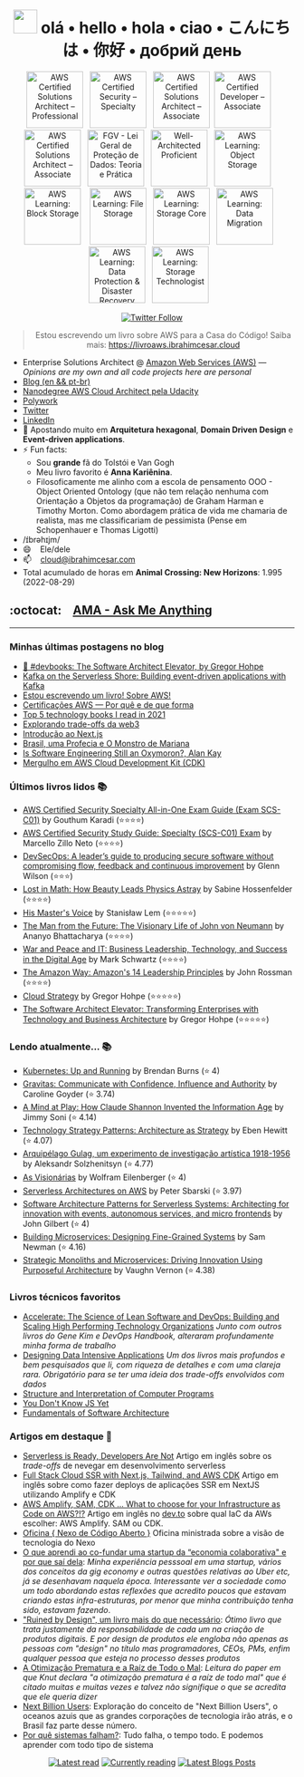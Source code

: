 <div align="center">
    
 # <img src="https://raw.githubusercontent.com/MartinHeinz/MartinHeinz/master/wave.gif" width="42"> olá • hello • hola • ciao • こんにちは • 你好 • добрий день

</div>

<p align="center">
<a href="https://www.credly.com/badges/d01a5f09-39af-4848-91e4-fd93c379429b/public_url" target="_blank" title="Badge AWS Certified Solutions Architect – Professional" alt="AWS Certified Solutions Architect – Professional"><img src="https://user-images.githubusercontent.com/509054/163974327-950cf4d2-2f66-4a3c-b0de-2d043e97da98.png" alt="AWS Certified Solutions Architect – Professional" width="100px"  style="max-width:100px;"></a>&nbsp; &nbsp;<a href="https://www.credly.com/badges/f4fedbbf-cbec-4d39-a720-c7ca55d39032/public_url" target="_blank" title="Badge AWS Certified Security – Specialty" alt="AWS Certified Security – Specialty"><img src="https://user-images.githubusercontent.com/509054/195915470-c99aa7c9-9e5e-48e4-8e48-f7a76be042ae.png" alt="AWS Certified Security – Specialty" width="100px"  style="max-width:100px;"></a>&nbsp; &nbsp;<a href="https://www.credly.com/badges/1bdb457f-b469-43c3-9e0e-24b221f12794/public_url" target="_blank" title="Badge AWS Certified Solutions Architect – Associate" alt="AWS Certified Solutions Architect – Associate"><img src="https://user-images.githubusercontent.com/509054/163974636-84a0a90b-0290-443e-8682-309af7e8b17a.png" alt="AWS Certified Solutions Architect – Associate" width="100px"  style="max-width:100px;"></a>&nbsp;&nbsp;<a href="https://www.credly.com/badges/1bdb457f-b469-43c3-9e0e-24b221f12794/public_url" target="_blank" title="Badge AWS Certified Solutions Architect – Associate" alt="AWS Certified Developer – Associate"><img src="https://user-images.githubusercontent.com/509054/187105674-b59dadfa-f5a9-44ff-a4ca-82cb33418617.png" alt="AWS Certified Developer – Associate" width="100px"  style="max-width:100px;"></a>&nbsp; &nbsp;<a href="https://www.credly.com/badges/d1ddf3d6-95af-4246-9bb9-7e50e0530c11/public_url" target="_blank" title="Badge AWS Certified Cloud Practitioner" alt="AWS Certified Cloud Practitioner"><img src="https://user-images.githubusercontent.com/509054/163974726-600afdfa-d161-4013-824d-20e168dc5efc.png" alt="AWS Certified Solutions Architect – Associate" width="100px"  style="max-width:100px;"></a>&nbsp; &nbsp;<a href="https://brasilopenbadge.com.br/pages/badge/418bf1ce1437adeeb5d0352fcd92b1d2" target="_blank" alt="FGV - Lei Geral de Proteção de Dados: Teoria e Prática" title="FGV - Lei Geral de Proteção de Dados: Teoria e Prática"><img src="https://user-images.githubusercontent.com/509054/160395543-08341577-49cf-4b87-a687-1a42b3b42230.png" alt="FGV - Lei Geral de Proteção de Dados: Teoria e Prática" width="100px"  style="max-width:100px;"></a>&nbsp; &nbsp;<a href="https://www.credly.com/badges/8cd60a1b-b130-43b1-8cf4-442573171da6/public_url" target="_blank" title="Well-Architected Proficient" alt="Well-Architected Proficient"><img src="https://user-images.githubusercontent.com/509054/185424004-6d65981d-ce54-4d7f-8129-f2d452a20e8e.png" alt="Well-Architected Proficient" width="100px"  style="max-width:100px;"/></a>&nbsp; &nbsp;<a href="https://www.credly.com/badges/0749796b-4755-4339-a137-a47ce24ea124/public_url" target="_blank" title="AWS Learning: Object Storage"><img src="https://user-images.githubusercontent.com/509054/185424361-c4486196-fdb2-447d-b512-650821451eee.png" alt="AWS Learning: Object Storage" width="100px"  style="max-width:100px;"/></a>
 &nbsp; &nbsp;<a href="https://www.credly.com/badges/318f48d9-a9f8-49bf-a6b9-e9a6f2615ec8" target="_blank" title="AWS Learning: Block Storage"><img src="https://user-images.githubusercontent.com/509054/185424687-8ef984e6-8446-42a6-be66-00f7ed77fe3a.png" alt="AWS Learning: Block Storage" width="100px"  style="max-width:100px;"/></a> &nbsp; &nbsp;<a href="https://www.credly.com/badges/fea13229-534c-4822-b2be-c593646cc3d4" target="_blank" title="AWS Learning: File Storage"><img src="https://user-images.githubusercontent.com/509054/185421746-b9eb2b2b-04a6-4e01-a821-bf95f4bac108.png" alt="AWS Learning: File Storage" width="100px"  style="max-width:100px;"/></a>&nbsp; &nbsp;<a href="https://www.credly.com/badges/36bfeb46-c3b4-47d1-b290-8a12fe9af94f" target="_blank" title="AWS Learning: Storage Core"><img src="https://user-images.githubusercontent.com/509054/185421899-34a5b42d-92ee-4f1c-9414-3f555a5d9bae.png" alt="AWS Learning: Storage Core" width="100px"  style="max-width:100px;"/></a>&nbsp; &nbsp;<a href="https://www.credly.com/badges/bc710c2b-3e2e-4653-9daa-24f83afd20f3" target="_blank" title="AWS Learning: Data Migration"><img src="https://user-images.githubusercontent.com/509054/185422706-5e67adcb-ebef-4cab-b81f-b3410a528589.png" alt="AWS Learning: Data Migration" width="100px"  style="max-width:100px;"/></a>&nbsp; &nbsp;<a href="https://www.credly.com/badges/a460283e-2640-4076-af60-9aa2969b4b33" target="_blank" title="AWS Learning: Data Protection & Disaster Recovery"><img src="https://user-images.githubusercontent.com/509054/185423144-958582b7-529e-41dd-bfe2-1109daa0b48e.png" alt="AWS Learning: Data Protection & Disaster Recovery" width="100px"  style="max-width:100px;"/></a>&nbsp; &nbsp;<a href="https://www.credly.com/badges/41622b3b-defc-4ee0-89a1-ce09ec30c8a5" target="_blank" title="AWS Learning: Storage Technologist"><img src="https://user-images.githubusercontent.com/509054/185421996-4bcd2342-e28f-410d-be0e-d363c7e12c56.png" alt="AWS Learning: Storage Technologist" width="100px"  style="max-width:100px;"/></a>&nbsp; &nbsp;</p>
    
<div align="center">

[![Twitter Follow](https://img.shields.io/twitter/follow/ibrahimcesar?label=People%20following%20me%20on%20Twitter&style=social)](https://twitter.com/intent/follow?screen_name=ibrahimcesar)
    
 </div>

<div align="center">
    
   > Estou escrevendo um livro sobre AWS para a Casa do Código! Saiba mais: <a href="https://livroaws.ibrahimcesar.cloud">https://livroaws.ibrahimcesar.cloud</a>
    
    
</div>


- Enterprise Solutions Architect @ [Amazon Web Services (AWS)](https://aws.amazon.com/) — _Opinions are my own and all code projects here are personal_
- [Blog (en && pt-br)](https://ibrahimcesar.cloud)
- [Nanodegree AWS Cloud Architect pela Udacity](https://graduation.udacity.com/confirm/UDRWJKSP)
- [Polywork](https://www.polywork.com/ibrahimcesar)
- [Twitter](https://www.twitter.com/ibrahimcesar/)
- [LinkedIn](https://www.linkedin.com/in/ibrahimcesar/)
- 🌱 Apostando muito em **Arquitetura hexagonal**, **Domain Driven Design** e **Event-driven applications**.
- ⚡ Fun facts: 
    - Sou **grande** fã do Tolstói e Van Gogh
    - Meu livro favorito é **Anna Kariênina**.
    - Filosoficamente me alinho com a escola de pensamento OOO - Object Oriented Ontology (que não tem relação nenhuma com Orientação a Objetos da programação) de Graham Harman e Timothy Morton. Como abordagem prática de vida me chamaria de realista, mas me classificariam de pessimista (Pense em Schopenhauer e Thomas Ligotti)
- /ɪ́brəhɪjm/
- 😄  &nbsp;&nbsp; Ele/dele
- 📫  &nbsp;&nbsp; cloud@ibrahimcesar.com
- Total acumulado de horas em **Animal Crossing: New Horizons**: 1.995 (2022-08-29)

## :octocat: &nbsp;&nbsp; [AMA - Ask Me Anything](https://github.com/ibrahimcesar/ibrahimcesar/discussions/categories/ama-ask-me-anything)

---

### Minhas últimas postagens no blog

<!-- POSTS_LIST:START -->
- [📘 #devbooks:  The Software Architect Elevator, by Gregor Hohpe](https://ibrahimcesar.cloud/blog/the-software-elevator-redefining-the-architect-role-in-the-digital-enterprise-gregor-hohpe/)
- [Kafka on the Serverless Shore: Building event-driven applications with Kafka](https://ibrahimcesar.cloud/blog/kafka-on-the-serverless-shore/)
- [Estou escrevendo um livro! Sobre AWS!](https://ibrahimcesar.cloud/blog/livro-aws/)
- [Certificações AWS — Por quê e de que forma](https://ibrahimcesar.cloud/blog/certificacoes/)
- [Top 5 technology books I read in 2021](https://ibrahimcesar.cloud/blog/top5-technology-books-2021/)
- [Explorando trade-offs da web3](https://ibrahimcesar.cloud/blog/trade-offs-da-web3-criptomoedas-blockchains-DAOs/)
- [Introdução ao Next.js](https://ibrahimcesar.cloud/blog/introducao-nextjs-ssr-isr-ssg-javascript-react-framework/)
- [Brasil, uma Profecia e O Monstro de Mariana](https://ibrahimcesar.cloud/blog/brasil-uma-profecia-o-monstro-de-mariana-ficcao-ibrahim-cesar/)
- [Is Software Engineering Still an Oxymoron?, Alan Kay](https://ibrahimcesar.cloud/blog/is-software-engineering-still-an-oxymoron-alan-kay/)
- [Mergulho em AWS Cloud Development Kit &lpar;CDK&rpar;](https://ibrahimcesar.cloud/blog/mergulho-cdk-2021/)
<!-- POSTS_LIST:END -->

### Últimos livros lidos 📚

<!-- READ_LIST:START -->
- [AWS Certified Security Specialty All-in-One Exam Guide (Exam SCS-C01)](https://www.goodreads.com/review/show/4993392360?utm_medium=api&utm_source=rss) by Gouthum Karadi (⭐⭐⭐⭐)
- [AWS Certified Security Study Guide: Specialty (SCS-C01) Exam](https://www.goodreads.com/review/show/4964357343?utm_medium=api&utm_source=rss) by Marcello Zillo Neto (⭐⭐⭐⭐)
- [DevSecOps: A leader’s guide to producing secure software without compromising flow, feedback and continuous improvement](https://www.goodreads.com/review/show/4846065635?utm_medium=api&utm_source=rss) by Glenn Wilson (⭐⭐⭐)
- [Lost in Math: How Beauty Leads Physics Astray](https://www.goodreads.com/review/show/4926934818?utm_medium=api&utm_source=rss) by Sabine Hossenfelder (⭐⭐⭐⭐)
- [His Master&apos;s Voice](https://www.goodreads.com/review/show/4883105042?utm_medium=api&utm_source=rss) by Stanisław Lem (⭐⭐⭐⭐⭐)
- [The Man from the Future: The Visionary Life of John von Neumann](https://www.goodreads.com/review/show/4788644691?utm_medium=api&utm_source=rss) by Ananyo Bhattacharya (⭐⭐⭐⭐)
- [War and Peace and IT: Business Leadership, Technology, and Success in the Digital Age](https://www.goodreads.com/review/show/4747076666?utm_medium=api&utm_source=rss) by Mark  Schwartz (⭐⭐⭐⭐)
- [The Amazon Way: Amazon's 14 Leadership Principles](https://www.goodreads.com/review/show/4647798523?utm_medium=api&utm_source=rss) by John Rossman (⭐⭐⭐⭐)
- [Cloud Strategy](https://www.goodreads.com/review/show/4726289226?utm_medium=api&utm_source=rss) by Gregor Hohpe (⭐⭐⭐⭐⭐)
- [The Software Architect Elevator: Transforming Enterprises with Technology and Business Architecture](https://www.goodreads.com/review/show/4674097065?utm_medium=api&utm_source=rss) by Gregor Hohpe (⭐⭐⭐⭐⭐)
<!-- READ_LIST:END -->

### Lendo atualmente... 📚

<!-- READING_LIST:START -->
- [Kubernetes: Up and Running](https://www.goodreads.com/review/show/4944972990?utm_medium=api&utm_source=rss) by Brendan Burns (⭐️ 4)
- [Gravitas: Communicate with Confidence, Influence and Authority](https://www.goodreads.com/review/show/4940439600?utm_medium=api&utm_source=rss) by Caroline Goyder (⭐️ 3.74)
- [A Mind at Play: How Claude Shannon Invented the Information Age](https://www.goodreads.com/review/show/4726299400?utm_medium=api&utm_source=rss) by Jimmy Soni (⭐️ 4.14)
- [Technology Strategy Patterns: Architecture as Strategy](https://www.goodreads.com/review/show/4703086703?utm_medium=api&utm_source=rss) by Eben Hewitt (⭐️ 4.07)
- [Arquipélago Gulag, um experimento de investigação artística 1918-1956](https://www.goodreads.com/review/show/4564170882?utm_medium=api&utm_source=rss) by Aleksandr Solzhenitsyn (⭐️ 4.77)
- [As Visionárias](https://www.goodreads.com/review/show/4604667355?utm_medium=api&utm_source=rss) by Wolfram Eilenberger (⭐️ 4)
- [Serverless Architectures on AWS](https://www.goodreads.com/review/show/4476762572?utm_medium=api&utm_source=rss) by Peter Sbarski (⭐️ 3.97)
- [Software Architecture Patterns for Serverless Systems: Architecting for innovation with events, autonomous services, and micro frontends](https://www.goodreads.com/review/show/4443442560?utm_medium=api&utm_source=rss) by John Gilbert (⭐️ 4)
- [Building Microservices: Designing Fine-Grained Systems](https://www.goodreads.com/review/show/4443440525?utm_medium=api&utm_source=rss) by Sam Newman (⭐️ 4.16)
- [Strategic Monoliths and Microservices: Driving Innovation Using Purposeful Architecture](https://www.goodreads.com/review/show/4443438389?utm_medium=api&utm_source=rss) by Vaughn Vernon (⭐️ 4.38)
<!-- READING_LIST:END -->

### Livros técnicos favoritos

- [Accelerate: The Science of Lean Software and DevOps: Building and Scaling High Performing Technology Organizations](https://amzn.to/3pso93l) *Junto com outros livros do Gene Kim e DevOps Handbook, alteraram profundamente minha forma de trabalho*  
- [Designing Data Intensive Applications](https://amzn.to/2UqSK2K) *Um dos livros mais profundos e bem pesquisados que li, com riqueza de detalhes e com uma clareja rara. Obrigatório para se ter uma ideia dos trade-offs envolvidos com dados*
- [Structure and Interpretation of Computer Programs](https://mitpress.mit.edu/sites/default/files/sicp/full-text/book/book.html)
- [You Don't Know JS Yet](https://github.com/getify/You-Dont-Know-JS)
- [Fundamentals of Software Architecture](https://amzn.to/2Uny6AP)

### Artigos em destaque 📓

- [Serverless is Ready, Developers Are Not](https://dev.to/aws-builders/serverless-is-ready-developers-are-not-12f9) Artigo em inglês sobre os _trade-offs_ de nevegar em desenvolvimento serverless  
- [Full Stack Cloud SSR with Next.js, Tailwind, and AWS CDK](https://dev.to/aws-builders/full-stack-cloud-ssr-with-next-js-tailwind-and-aws-cdk-416c) Artigo em inglês sobre como fazer deploys de aplicações SSR em NextJS utilizando Amplify e CDK  
- [AWS Amplify, SAM, CDK ... What to choose for your Infrastructure as Code on AWS?!?](https://dev.to/aws-builders/aws-amplify-sam-cdk-what-to-choose-for-your-infrastructure-as-code-on-aws-lh2) Artigo em inglês no [dev.to](https://dev.to/) sobre qual IaC da AWs escolher: AWS Amplify. SAM ou CDK.
- [Oficina { Nexo de Código Aberto }](https://ibrahimcesar.cloud/blog/nexo-de-codigo-aberto/) Oficina ministrada sobre a visão de tecnologia do Nexo  
- [O que aprendi ao co-fundar uma startup da “economia colaborativa" e por que saí dela](https://ibrahimcesar.cloud/blog/o-que-aprendi-ao-co-fundar-uma-startup-da-economia-colaborativa-e-por-que-sai-dela/):  *Minha experiência pesssoal em uma startup, vários dos conceitos da gig economy e outras questões relativas ao Uber etc, já se desenhavam naquela época. Interessante ver a sociedade como um todo abordando estas reflexões que acredito poucos que estavam criando estas infra-estruturas, por menor que minha  contribuição tenha sido, estavam fazendo*.  
- ["Ruined by Design", um livro mais do que necessário](https://brasil.uxdesign.cc/ruined-by-design-um-livro-mais-do-que-necess%C3%A1rio-9a4026ee110e): *Ótimo livro que trata justamente da responsabilidade de cada um na criação de produtos digitais. E por design de produtos ele engloba não apenas as pessoas com "design" no título mas programadores, CEOs, PMs, enfim qualquer pessoa que esteja no processo desses produtos*  
- [A Otimização Prematura e a Raíz de Todo o Mal](https://ibrahimcesar.cloud/blog/otimizacao-prematura-e-a-raiz-de-todo-mal/): *Leitura do paper em que Knut declara "a otimização prematura é a raíz de todo mal" que é citado muitas e muitas vezes e talvez não signifique o que se acredita que ele queria dizer*  
- [Next Billion Users](https://ibrahimcesar.cloudd/blog/nbu-next-billion-users-brasil/): Exploração do conceito de "Next Billion Users", o oceanos azuis que as grandes corporações de tecnologia irão atrás, e o Brasil faz parte desse número.  
- [Por quê sistemas falham?](https://ibrahimcesar.cloud/blog/por-que-sistemas-falham/): Tudo falha, o tempo todo. E podemos aprender com todo tipo de sistema

<div align="center">

[![Latest read](https://github.com/ibrahimcesar/ibrahimcesar/actions/workflows/goodreads-read.yml/badge.svg)](https://github.com/ibrahimcesar/ibrahimcesar/actions/workflows/goodreads-read.yml) [![Currently reading](https://github.com/ibrahimcesar/ibrahimcesar/actions/workflows/goodreads-currently.yml/badge.svg)](https://github.com/ibrahimcesar/ibrahimcesar/actions/workflows/goodreads-currently.yml) [![Latest Blogs Posts](https://github.com/ibrahimcesar/ibrahimcesar/actions/workflows/fetchPosts.yml/badge.svg)](https://github.com/ibrahimcesar/ibrahimcesar/actions/workflows/fetchPosts.yml)

 </div>

